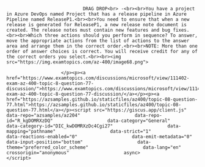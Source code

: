 <p class="card-text">
							
								DRAG DROP<br> -<br><br>You have a project in Azure DevOps named Project that has a release pipeline in Azure Pipeline named ReleaseP1.<br><br>You need to ensure that when a new release is generated for ReleaseP1, a new release note document is created. The release notes must contain new features and bug fixes.<br><br>Which three actions should you perform in sequence? To answer, move the appropriate actions from the list of actions to the answer area and arrange them in the correct order.<br><br>NOTE: More than one order of answer choices is correct. You will receive credit for any of the correct orders you select.<br><br><img src="https://img.examtopics.com/az-400/image68.png">
							
						</p><p><a href="https://www.examtopics.com/discussions/microsoft/view/111402-exam-az-400-topic-8-question-77-discussion/">https://www.examtopics.com/discussions/microsoft/view/111402-exam-az-400-topic-8-question-77-discussion/</a></p><p><a href="https://azsamples.github.io/staticfiles/az400/topic-08-question-77.html">https://azsamples.github.io/staticfiles/az400/topic-08-question-77.html</a></p><script src="https://giscus.app/client.js"                    data-repo="azsamples/az204"                    data-repo-id="R_kgDOMRXzDQ"                    data-category="General"                    data-category-id="DIC_kwDOMRXzDc4Cgi27"                    data-mapping="pathname"                    data-strict="1"                    data-reactions-enabled="0"                    data-emit-metadata="0"                    data-input-position="bottom"                    data-theme="preferred_color_scheme"                    data-lang="en"                    crossorigin="anonymous"                    async>                    </script>